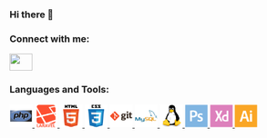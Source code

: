 ### Hi there 👋

<h3 align="left">Connect with me:</h3>
<p align="left">
<a href="your link" target="blank">
  <img align="center" src="https://cdn.jsdelivr.net/npm/simple-icons@3.0.1/icons/linkedin.svg" alt="" height="30" width="40" />
</a>
</p>

<h3 align="left">Languages and Tools:</h3>
<p align="left">
<a href="https://www.php.net/" target="_blank"> 
  <img src="https://github.com/devicons/devicon/blob/master/icons/php/php-original.svg" alt="php" width="40" height="40"/> 
</a>
<a href="https://laravel.com/" target="_blank"> 
  <img src="https://github.com/devicons/devicon/blob/master/icons/laravel/laravel-plain-wordmark.svg" alt="laravel" width="40" height="40"/> 
</a>
<a href="https://www.w3.org/html/" target="_blank"> 
  <img src="https://github.com/devicons/devicon/blob/master/icons/html5/html5-original-wordmark.svg" alt="html5" width="40" height="40"/> 
</a>
<a href="https://www.w3.org/css/" target="_blank"> 
  <img src="https://github.com/devicons/devicon/blob/master/icons/css3/css3-original-wordmark.svg" alt="css3" width="40" height="40"/>
</a>
<a href="https://git-scm.com/" target="_blank">
  <img src="https://github.com/devicons/devicon/blob/master/icons/git/git-original-wordmark.svg" alt="git" width="40" height="40"/> 
</a>
<a href="https://www.mysql.com/" target="_blank">
  <img src="https://github.com/devicons/devicon/blob/master/icons/mysql/mysql-original-wordmark.svg" alt="mysql" width="40" height="40"/> 
</a>
<a href="https://www.linux.org/" target="_blank"> 
  <img src="https://github.com/devicons/devicon/blob/master/icons/linux/linux-original.svg" width="40" height="40"/> 
</a>
<a href="https://www.adobe.com/products/photoshop.html" target="_blank">
  <img src="https://github.com/devicons/devicon/blob/master/icons/photoshop/photoshop-plain.svg" alt="photoshop" width="40" height="40"/> 
</a>
<a href="https://www.adobe.com/products/xd.html" target="_blank">
  <img src="https://github.com/devicons/devicon/blob/master/icons/xd/xd-plain.svg" alt="xd" width="40" height="40"/> 
</a>
<a href="https://www.adobe.com/products/illustrator.html" target="_blank">
  <img src="https://github.com/devicons/devicon/blob/master/icons/illustrator/illustrator-plain.svg" alt="illustrator" width="40" height="40"/> 
</a>
</p>
